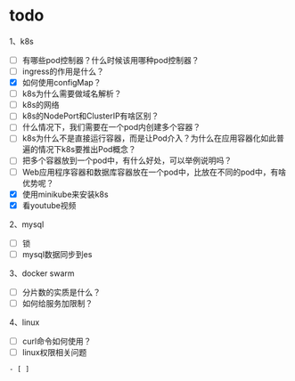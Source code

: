 #  todo

1、k8s

- [ ] 有哪些pod控制器？什么时候该用哪种pod控制器？
- [ ] ingress的作用是什么？
- [x] 如何使用configMap？
- [ ] k8s为什么需要做域名解析？
- [ ] k8s的网络
- [ ] k8s的NodePort和ClusterIP有啥区别？
- [ ] 什么情况下，我们需要在一个pod内创建多个容器？
- [ ] k8s为什么不是直接运行容器，而是让Pod介入？为什么在应用容器化如此普遍的情况下k8s要推出Pod概念？
- [ ] 把多个容器放到一个pod中，有什么好处，可以举例说明吗？
- [ ] Web应用程序容器和数据库容器放在一个pod中，比放在不同的pod中，有啥优势呢？
- [x]  使用minikube来安装k8s
- [x] 看youtube视频

2、mysql

- [ ] 锁
- [ ] mysql数据同步到es

3、docker swarm

- [ ] 分片数的实质是什么？
- [ ] 如何给服务加限制？

4、linux

- [ ] curl命令如何使用？
- [ ] linux权限相关问题

```css
- [ ] 
```